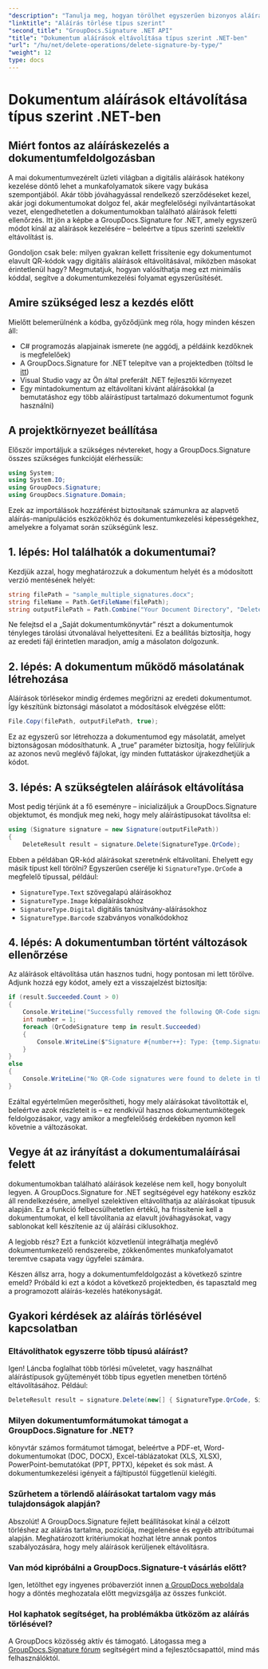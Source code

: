 ```yaml
---
"description": "Tanulja meg, hogyan törölhet egyszerűen bizonyos aláírástípusokat dokumentumokból a GroupDocs.Signature for .NET segítségével. Sajátítsa el az aláírás-kezelést perceken belül!"
"linktitle": "Aláírás törlése típus szerint"
"second_title": "GroupDocs.Signature .NET API"
"title": "Dokumentum aláírások eltávolítása típus szerint .NET-ben"
"url": "/hu/net/delete-operations/delete-signature-by-type/"
"weight": 12
type: docs
---
```

# Dokumentum aláírások eltávolítása típus szerint .NET-ben

## Miért fontos az aláíráskezelés a dokumentumfeldolgozásban

A mai dokumentumvezérelt üzleti világban a digitális aláírások hatékony kezelése döntő lehet a munkafolyamatok sikere vagy bukása szempontjából. Akár több jóváhagyással rendelkező szerződéseket kezel, akár jogi dokumentumokat dolgoz fel, akár megfelelőségi nyilvántartásokat vezet, elengedhetetlen a dokumentumokban található aláírások feletti ellenőrzés. Itt jön a képbe a GroupDocs.Signature for .NET, amely egyszerű módot kínál az aláírások kezelésére – beleértve a típus szerinti szelektív eltávolítást is.

Gondoljon csak bele: milyen gyakran kellett frissítenie egy dokumentumot elavult QR-kódok vagy digitális aláírások eltávolításával, miközben másokat érintetlenül hagy? Megmutatjuk, hogyan valósíthatja meg ezt minimális kóddal, segítve a dokumentumkezelési folyamat egyszerűsítését.

## Amire szükséged lesz a kezdés előtt

Mielőtt belemerülnénk a kódba, győződjünk meg róla, hogy minden készen áll:

- C# programozás alapjainak ismerete (ne aggódj, a példáink kezdőknek is megfelelőek)
- A GroupDocs.Signature for .NET telepítve van a projektedben (töltsd le [itt](https://releases.groupdocs.com/signature/net/))
- Visual Studio vagy az Ön által preferált .NET fejlesztői környezet
- Egy mintadokumentum az eltávolítani kívánt aláírásokkal (a bemutatáshoz egy több aláírástípust tartalmazó dokumentumot fogunk használni)

## A projektkörnyezet beállítása

Először importáljuk a szükséges névtereket, hogy a GroupDocs.Signature összes szükséges funkcióját elérhessük:

```csharp
using System;
using System.IO;
using GroupDocs.Signature;
using GroupDocs.Signature.Domain;
```

Ezek az importálások hozzáférést biztosítanak számunkra az alapvető aláírás-manipulációs eszközökhöz és dokumentumkezelési képességekhez, amelyekre a folyamat során szükségünk lesz.

## 1. lépés: Hol találhatók a dokumentumai?

Kezdjük azzal, hogy meghatározzuk a dokumentum helyét és a módosított verzió mentésének helyét:

```csharp
string filePath = "sample_multiple_signatures.docx";
string fileName = Path.GetFileName(filePath);
string outputFilePath = Path.Combine("Your Document Directory", "DeleteBySignatureType", fileName);
```

Ne felejtsd el a „Saját dokumentumkönyvtár” részt a dokumentumok tényleges tárolási útvonalával helyettesíteni. Ez a beállítás biztosítja, hogy az eredeti fájl érintetlen maradjon, amíg a másolaton dolgozunk.

## 2. lépés: A dokumentum működő másolatának létrehozása

Aláírások törlésekor mindig érdemes megőrizni az eredeti dokumentumot. Így készítünk biztonsági másolatot a módosítások elvégzése előtt:

```csharp
File.Copy(filePath, outputFilePath, true);
```

Ez az egyszerű sor létrehozza a dokumentumod egy másolatát, amelyet biztonságosan módosíthatunk. A „true” paraméter biztosítja, hogy felülírjuk az azonos nevű meglévő fájlokat, így minden futtatáskor újrakezdhetjük a kódot.

## 3. lépés: A szükségtelen aláírások eltávolítása

Most pedig térjünk át a fő eseményre – inicializáljuk a GroupDocs.Signature objektumot, és mondjuk meg neki, hogy mely aláírástípusokat távolítsa el:

```csharp
using (Signature signature = new Signature(outputFilePath))
{
    DeleteResult result = signature.Delete(SignatureType.QrCode);
```

Ebben a példában QR-kód aláírásokat szeretnénk eltávolítani. Ehelyett egy másik típust kell törölni? Egyszerűen cserélje ki `SignatureType.QrCode` a megfelelő típussal, például:
- `SignatureType.Text` szövegalapú aláírásokhoz
- `SignatureType.Image` képaláírásokhoz
- `SignatureType.Digital` digitális tanúsítvány-aláírásokhoz
- `SignatureType.Barcode` szabványos vonalkódokhoz

## 4. lépés: A dokumentumban történt változások ellenőrzése

Az aláírások eltávolítása után hasznos tudni, hogy pontosan mi lett törölve. Adjunk hozzá egy kódot, amely ezt a visszajelzést biztosítja:

```csharp
if (result.Succeeded.Count > 0)
{
    Console.WriteLine("Successfully removed the following QR-Code signatures:");
    int number = 1;
    foreach (QrCodeSignature temp in result.Succeeded)
    {
        Console.WriteLine($"Signature #{number++}: Type: {temp.SignatureType} Id:{temp.SignatureId}, Text: {temp.Text}");
    }
}
else
{
    Console.WriteLine("No QR-Code signatures were found to delete in this document.");
}
```

Ezáltal egyértelműen megerősítheti, hogy mely aláírásokat távolították el, beleértve azok részleteit is – ez rendkívül hasznos dokumentumkötegek feldolgozásakor, vagy amikor a megfelelőség érdekében nyomon kell követnie a változásokat.

## Vegye át az irányítást a dokumentumaláírásai felett

dokumentumokban található aláírások kezelése nem kell, hogy bonyolult legyen. A GroupDocs.Signature for .NET segítségével egy hatékony eszköz áll rendelkezésére, amellyel szelektíven eltávolíthatja az aláírásokat típusuk alapján. Ez a funkció felbecsülhetetlen értékű, ha frissítenie kell a dokumentumokat, el kell távolítania az elavult jóváhagyásokat, vagy sablonokat kell készítenie az új aláírási ciklusokhoz.

A legjobb rész? Ezt a funkciót közvetlenül integrálhatja meglévő dokumentumkezelő rendszereibe, zökkenőmentes munkafolyamatot teremtve csapata vagy ügyfelei számára.

Készen állsz arra, hogy a dokumentumfeldolgozást a következő szintre emeld? Próbáld ki ezt a kódot a következő projektedben, és tapasztald meg a programozott aláírás-kezelés hatékonyságát.

## Gyakori kérdések az aláírás törlésével kapcsolatban

### Eltávolíthatok egyszerre több típusú aláírást?
Igen! Láncba foglalhat több törlési műveletet, vagy használhat aláírástípusok gyűjteményét több típus egyetlen menetben történő eltávolításához. Például:
```csharp
DeleteResult result = signature.Delete(new[] { SignatureType.QrCode, SignatureType.Barcode });
```

### Milyen dokumentumformátumokat támogat a GroupDocs.Signature for .NET?
könyvtár számos formátumot támogat, beleértve a PDF-et, Word-dokumentumokat (DOC, DOCX), Excel-táblázatokat (XLS, XLSX), PowerPoint-bemutatókat (PPT, PPTX), képeket és sok mást. A dokumentumkezelési igényeit a fájltípustól függetlenül kielégíti.

### Szűrhetem a törlendő aláírásokat tartalom vagy más tulajdonságok alapján?
Abszolút! A GroupDocs.Signature fejlett beállításokat kínál a célzott törléshez az aláírás tartalma, pozíciója, megjelenése és egyéb attribútumai alapján. Meghatározott kritériumokat hozhat létre annak pontos szabályozására, hogy mely aláírások kerüljenek eltávolításra.

### Van mód kipróbálni a GroupDocs.Signature-t vásárlás előtt?
Igen, letölthet egy ingyenes próbaverziót innen [a GroupDocs weboldala](https://releases.groupdocs.com/) hogy a döntés meghozatala előtt megvizsgálja az összes funkciót.

### Hol kaphatok segítséget, ha problémákba ütközöm az aláírás törlésével?
A GroupDocs közösség aktív és támogató. Látogassa meg a [GroupDocs.Signature fórum](https://forum.groupdocs.com/c/signature/13) segítségért mind a fejlesztőcsapattól, mind más felhasználóktól.